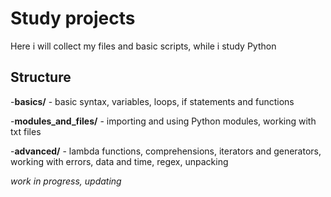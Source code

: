# Study projects
Here i will collect my files and basic scripts, while i study Python

## Structure
-**basics/** - basic syntax, variables, loops, if statements and functions

-**modules_and_files/** - importing and using Python modules, working with txt files

-**advanced/** - lambda functions, comprehensions, iterators and generators, working with errors, data and time, regex, unpacking

*work in progress, updating*
